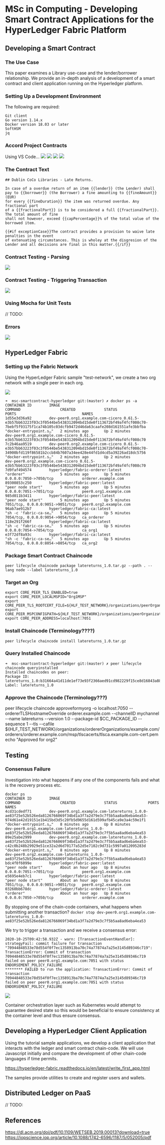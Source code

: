 # MSc in Computing - Developing Smart Contract Applications for the HyperLedger Fabric Platform

## Developing a Smart Contract

### The Use Case
This paper examines a Library use-case and the lender/borrower relationship. We provide an in-depth analysis of a development of a smart contract and client application running on the Hyperledger platform. 

### Setting Up a Development Environment

The following are required:

```
Git client
Go version 1.14.x
Docker version 18.03 or later
SoftHSM
jq
```

### Accord Project Contracts

Using VS Code...
![](docs/images/vscode-contract-wiz1.png)
![](docs/images/vscode-contract-wiz2.png)
![](docs/images/vscode-contract-wiz3.png)
![](docs/images/vscode-contract-wiz4.png)


### The Contract Text

```
## Dublin CoCo Libraries - Late Returns.

In case of a overdue return of an item {{lender}} (the Lender) shall 
pay to {{borrower}} (the Borrower) a fine amounting to {{fineAmount}} (EUR)
for every {{fineDuration}} the item was returned overdue. Any fractional part
of a {{fractionalPart}} is to be considered a full {{fractionalPart}}. The total amount of fine 
shall not however, exceed {{capPercentage}}% of the total value of the borrowed item.

{{#if exceptionCase}}The contract provides a provision to waive late penalties in the event
of extenuating circumstances. This is wholey at the disgresion of the
Lender and all decisions are final in this matter.{{/if}}
```
### Contract Testing - Parsing 
![](docs/images/testing_cicero_contract_parse1.png)

### Contract Testing - Triggering Transaction
![](docs/images/testing_cicero_contract_parse1.png)

### Using Mocha for Unit Tests
// TODO:

### Errors
![](docs/images/testing_cicero_error1.png)


## HyperLedger Fabric

### Setting up the Fabric Network
Using the HyperLedger Fabric sample "test-network", we create a two org network with a single peer in each org.

![](docs/images/hlf_network1.png)

```
➜  msc-smartcontract-hyperledger git:(master) ✗ docker ps -a
CONTAINER ID        IMAGE                                                                                                                                                                        COMMAND                  CREATED             STATUS                    PORTS                              NAMES
1d55e3d36a92        dev-peer0.org1.example.com-cicero_0.61.5-e3b57bb63223f03c3f0544be5438312094bd15de0f113672bf49af4fcf008c70-7bebf5f93175f1ca74b105c03dcfb9472d46da63caafe208d161551afe3bbfba   "docker-entrypoint.s…"   2 minutes ago       Up 2 minutes                                                 dev-peer0.org1.example.com-cicero_0.61.5-e3b57bb63223f03c3f0544be5438312094bd15de0f113672bf49af4fcf008c70
7c2b46aa9519        dev-peer0.org2.example.com-cicero_0.61.5-e3b57bb63223f03c3f0544be5438312094bd15de0f113672bf49af4fcf008c70-34900bfd119f86581b2ccb84b7607a34ee428e44fd1d4cd5a39226ad18dc5756   "docker-entrypoint.s…"   2 minutes ago       Up 2 minutes                                                 dev-peer0.org2.example.com-cicero_0.61.5-e3b57bb63223f03c3f0544be5438312094bd15de0f113672bf49af4fcf008c70
7d9faf494574        hyperledger/fabric-orderer:latest                                                                                                                                            "orderer"                5 minutes ago       Up 5 minutes              0.0.0.0:7050->7050/tcp             orderer.example.com
89300853c250        hyperledger/fabric-peer:latest                                                                                                                                               "peer node start"        5 minutes ago       Up 5 minutes              0.0.0.0:7051->7051/tcp             peer0.org1.example.com
985d011b3411        hyperledger/fabric-peer:latest                                                                                                                                               "peer node start"        5 minutes ago       Up 5 minutes              7051/tcp, 0.0.0.0:9051->9051/tcp   peer0.org2.example.com
96ab7ae912b7        hyperledger/fabric-ca:latest                                                                                                                                                 "sh -c 'fabric-ca-se…"   5 minutes ago       Up 5 minutes              7054/tcp, 0.0.0.0:9054->9054/tcp   ca_orderer
118e291f266f        hyperledger/fabric-ca:latest                                                                                                                                                 "sh -c 'fabric-ca-se…"   5 minutes ago       Up 5 minutes              0.0.0.0:7054->7054/tcp             ca_org1
e3f72df8a93c        hyperledger/fabric-ca:latest                                                                                                                                                 "sh -c 'fabric-ca-se…"   5 minutes ago       Up 5 minutes              7054/tcp, 0.0.0.0:8054->8054/tcp   ca_org2
```

### Package Smart Contract Chaincode
`peer lifecycle chaincode package latereturns_1.0.tar.gz --path . --lang node --label latereturns_1.0`

### Target an Org
```
export CORE_PEER_TLS_ENABLED=true
export CORE_PEER_LOCALMSPID="Org1MSP"
export CORE_PEER_TLS_ROOTCERT_FILE=${HLF_TEST_NETWORK}/organizations/peerOrganizations/org1.example.com/peers/peer0.org1.example.com/tls/ca.crt
export CORE_PEER_MSPCONFIGPATH=${HLF_TEST_NETWORK}/organizations/peerOrganizations/org1.example.com/users/Admin@org1.example.com/msp
export CORE_PEER_ADDRESS=localhost:7051
```

### Install Chaincode (Terminology????)
`peer lifecycle chaincode install latereturns_1.0.tar.gz`

### Query Installed Chaincode
```
➜  msc-smartcontract-hyperledger git:(master) ✗ peer lifecycle chaincode queryinstalled
Installed chaincodes on peer:
Package ID: latereturns_1.0:b31664a41d11de1ef73e93f2366aed91cd982229f15ce8d16843a88e3236e221, Label: latereturns_1.0
```

### Approve the Chaincode (Terminology???)
peer lifecycle chaincode approveformyorg -o localhost:7050 --ordererTLSHostnameOverride orderer.example.com --channelID mychannel --name latereturns --version 1.0 --package-id $CC_PACKAGE_ID --sequence 1 --tls --cafile ${HLF_TEST_NETWORK}/organizations/ordererOrganizations/example.com/orderers/orderer.example.com/msp/tlscacerts/tlsca.example.com-cert.pem
echo "Approved for org2"


## Testing

### Consensus Failure
Investigation into what happens if any one of the components fails and what is the recovery process etc.


```
docker ps
CONTAINER ID        IMAGE                                                                                                                                                                            COMMAND                  CREATED             STATUS              PORTS                              NAMES
4cd31cdedf71        dev-peer0.org1.example.com-latereturns_1.0.0-ae83f25e52b526eda8126766069f34bd1a3f7a2d79e3c7f5b5aa8ad6eba4ea53-974d61e42d19151e1b415bd3d5c20fb5d9655d161d599afb45ca9e3a4c59e1f1   "docker-entrypoint.s…"   8 minutes ago       Up 8 minutes                                           dev-peer0.org1.example.com-latereturns_1.0.0-ae83f25e52b526eda8126766069f34bd1a3f7a2d79e3c7f5b5aa8ad6eba4ea53
89e25abe2999        dev-peer0.org2.example.com-latereturns_1.0.0-ae83f25e52b526eda8126766069f34bd1a3f7a2d79e3c7f5b5aa8ad6eba4ea53-c42c0b248b29929e51ce32a2d6d70177a52d5e7102c9d731c5997a012095283d   "docker-entrypoint.s…"   8 minutes ago       Up 8 minutes                                           dev-peer0.org2.example.com-latereturns_1.0.0-ae83f25e52b526eda8126766069f34bd1a3f7a2d79e3c7f5b5aa8ad6eba4ea53
bdc4f0f6099e        hyperledger/fabric-peer:latest                                                                                                                                                   "peer node start"        About an hour ago   Up 8 minutes        0.0.0.0:7051->7051/tcp             peer0.org1.example.com
e5695e4eb7c1        hyperledger/fabric-peer:latest                                                                                                                                                   "peer node start"        About an hour ago   Up 8 minutes        7051/tcp, 0.0.0.0:9051->9051/tcp   peer0.org2.example.com
03260bb678dc        hyperledger/fabric-orderer:latest                                                                                                                                                "orderer"                About an hour ago   Up 8 minutes        0.0.0.0:7050->7050/tcp             orderer.example.com
```

By stopping one of the chain-code containers, what happens when submitting another transaction?
`docker stop dev-peer0.org1.example.com-latereturns_1.0.0-ae83f25e52b526eda8126766069f34bd1a3f7a2d79e3c7f5b5aa8ad6eba4ea53`

We try to trigger a transaction and we receive a consensus error:

```
2020-10-25T09:42:58.932Z - warn: [TransactionEventHandler]: strategyFail: commit failure for transaction "70944848533e78d554f0f7ec1358913ba70c74a77874a7a25e3145d89346c719": TransactionError: Commit of transaction 70944848533e78d554f0f7ec1358913ba70c74a77874a7a25e3145d89346c719 failed on peer peer0.org1.example.com:7051 with status ENDORSEMENT_POLICY_FAILURE
******** FAILED to run the application: TransactionError: Commit of transaction 70944848533e78d554f0f7ec1358913ba70c74a77874a7a25e3145d89346c719 failed on peer peer0.org1.example.com:7051 with status ENDORSEMENT_POLICY_FAILURE
```
![](docs/images/consensus_error1.png)

Container orchestration layer such as Kubernetes would attempt to guarantee desired state so this would be beneficial to ensure consistency at the container level and thus ensure consensus.


## Developing a HyperLedger Client Application

Using the tutorial sample applications, we develop a client application that interacts with the ledger and smart contract chain-code. We will use Javascript initially and compare the development of other chain-code languages if time permits.

https://hyperledger-fabric.readthedocs.io/en/latest/write_first_app.html

The samples provide utilities to create and register users and wallets.


## Distributed Ledger on PaaS
// TODO:


## References
https://dl.acm.org/doi/pdf/10.1109/WETSEB.2019.00013?download=true
https://iopscience.iop.org/article/10.1088/1742-6596/1187/5/052005/pdf